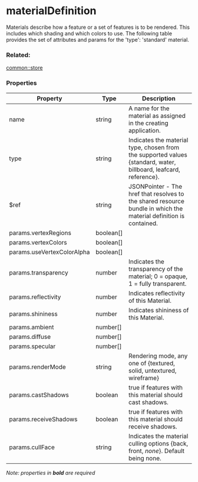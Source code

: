 # materialDefinition

Materials describe how a feature or a set of features is to be rendered. This includes which shading and which colors to use. The following table provides the set of attributes and params for the 'type': 'standard' material.

### Related:

[common::store](store.md)
### Properties

| Property | Type | Description |
| --- | --- | --- |
| name | string | A name for the material as assigned in the creating application. |
| type | string | Indicates the material type, chosen from the supported values {standard, water, billboard, leafcard, reference}. |
| $ref | string | JSONPointer - The href that resolves to the shared resource bundle in which the material definition is contained. |
| params.vertexRegions | boolean[] |  |
| params.vertexColors | boolean[] |  |
| params.useVertexColorAlpha | boolean[] |  |
| params.transparency | number | Indicates the transparency of the material; 0 = opaque, 1 = fully transparent. |
| params.reflectivity | number | Indicates reflectivity of this Material. |
| params.shininess | number | Indicates shininess of this Material. |
| params.ambient | number[] |  |
| params.diffuse | number[] |  |
| params.specular | number[] |  |
| params.renderMode | string | Rendering mode, any one of {textured, solid, untextured, wireframe} |
| params.castShadows | boolean | true if features with this material should cast shadows. |
| params.receiveShadows | boolean | true if features with this material should receive shadows. |
| params.cullFace | string | Indicates the material culling options {back, front, *none*}. Default being none. |

*Note: properties in **bold** are required*

